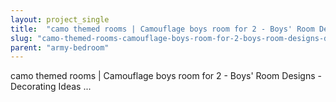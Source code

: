 ```yaml
---
layout: project_single
title:  "camo themed rooms | Camouflage boys room for 2 - Boys' Room Designs - Decorating Ideas ..."
slug: "camo-themed-rooms-camouflage-boys-room-for-2-boys-room-designs-decorating-ideas"
parent: "army-bedroom"
---
```

camo themed rooms | Camouflage boys room for 2 - Boys' Room Designs - Decorating Ideas ...